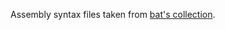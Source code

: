 Assembly syntax files taken from [bat's collection](https://github.com/sharkdp/bat/tree/master/assets/syntaxes).
